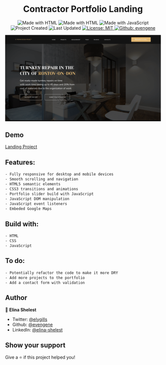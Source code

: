 <h1 align="center">Contractor Portfolio Landing</h1>
<p align="center">

<img src="https://img.shields.io/badge/Made%20with-HTML-B22222.svg" alt="Made with HTML">
<img src="https://img.shields.io/badge/Made%20with-CSS-663399.svg" alt="Made with HTML">
<img src="https://img.shields.io/badge/Made%20with-JavaScript-FFD700.svg" alt="Made with JavaScript">
<img src="https://img.shields.io/badge/Project%20Created-April%202020-98FB98" alt="Project Created">
<img src="https://img.shields.io/badge/Last%20Updated-Aug%202023-brightgreen.svg" alt="Last Updated">
<a href="https://github.com/kefranabg/readme-md-generator/blob/master/LICENSE">
    <img alt="License: MIT" src="https://img.shields.io/badge/license-MIT-B0C4DE.svg" target="_blank" />
</a>
 <a href="https://github.com/evengene" target="_blank">
        <img alt="Github: evengene" src="https://img.shields.io/twitter/follow/evengene.svg?style=social&logo=github" />
    </a>
</p>



<p align="center">
  <img src="./assets/images/cover.png" alt="Your Image Description">
</p>

## Demo

[Landing Project](https://evengene.github.io/landing-project/)

## Features:

    - Fully responsive for desktop and mobile devices
    - Smooth scrolling and navigation
    - HTML5 semantic elements
    - CSS3 transitions and animations
    - Portfolio slider build with JavaScript 
    - JavaScript DOM manipulation
    - JavaScript event listeners
    - Embeded Google Maps


## Build with:

    - HTML
    - CSS
    - JavaScript

## To do:

    - Potentially refactor the code to make it more DRY
    - Add more projects to the portfolio
    - Add a contact form with validation


## Author

👤 **Elina Shelest**

- Twitter: [@elygills](https://twitter.com/elygills)
- Github: [@evengene](https://github.com/evengene)
- LinkedIn: [@elina-shelest](https://linkedin.com/in/elina-shelest)

## Show your support

Give a ⭐️ if this project helped you!
